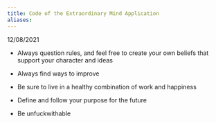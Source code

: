 ```yaml
---
title: Code of the Extraordinary Mind Application
aliases:
---
```

 12/08/2021

- Always question rules, and feel free to create your own beliefs that support your character and ideas
    
- Always find ways to improve
    
- Be sure to live in a healthy combination of work and happiness
    
- Define and follow your purpose for the future
    
- Be unfuckwithable
    
